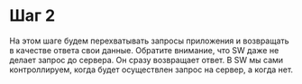 # Шаг 2

На этом шаге будем перехватывать запросы приложения и возвращать в качестве ответа свои данные. Обратите внимание, что SW даже не делает запрос до сервера. Он сразу возвращает ответ. В SW мы сами контроллируем, когда будет осуществлен запрос на сервер, а когда нет.
